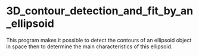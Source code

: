 # 3D_contour_detection_and_fit_by_an_ellipsoid
This program makes it possible to detect the contours of an ellipsoid object in space then to determine the main characteristics of this ellipsoid.
